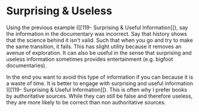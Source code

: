 # Surprising & Useless
Using the previous example ([[119- Surprising & Useful Information]]), say the information in the documentary was incorrect. Say that history shows that the science behind it isn’t valid. Such that when you go and try to make the same transition, it fails. This has slight utility because it removes an avenue of exploration. It can also be useful in the sense that surprising and useless information sometimes provides entertainment (e.g. bigfoot documentaries).

In the end you want to avoid this type of information if you can because it is a waste of time. It is better to engage with surprising and useful information ([[119- Surprising & Useful Information]]). This is often why I prefer books by authoritative sources. While they can still be false and therefore useless, they are more likely to be correct than non authoritative sources.